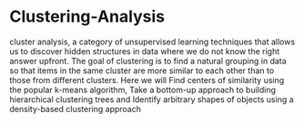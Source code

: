 # Clustering-Analysis
cluster analysis, a category of unsupervised learning techniques that allows us to discover hidden structures in data where we do not know the right answer upfront. 
The goal of clustering is to find a natural grouping in data so that items in the same cluster are more similar to each other than to those from different clusters.
Here we will Find centers of similarity using the popular k-means algorithm,
Take a bottom-up approach to building hierarchical clustering trees and
Identify arbitrary shapes of objects using a density-based clustering
approach
